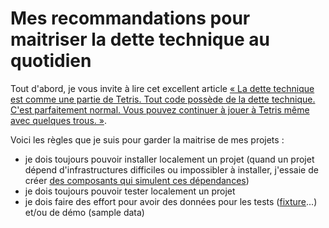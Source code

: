 # Mes recommandations pour maitriser la dette technique au quotidien

Tout d'abord, je vous invite à lire cet excellent article [« La dette technique est comme une partie de
Tetris. Tout code possède de la dette technique. C'est parfaitement normal. Vous pouvez continuer à jouer
à Tetris même avec quelques trous. »](https://damien.pobel.fr/post/dette-technique-partie-tetris/).

Voici les règles que je suis pour garder la maitrise de mes projets :

- je dois toujours pouvoir installer localement un projet (quand un projet dépend d'infrastructures difficiles ou impossibler à installer, j'essaie de créer [des composants qui simulent ces dépendances](https://en.wikipedia.org/wiki/Mock_object))
- je dois toujours pouvoir tester localement un projet
- je dois faire des effort pour avoir des données pour les tests ([fixture](https://en.wikipedia.org/wiki/Test_fixture#Software)...) et/ou de démo (sample data)
